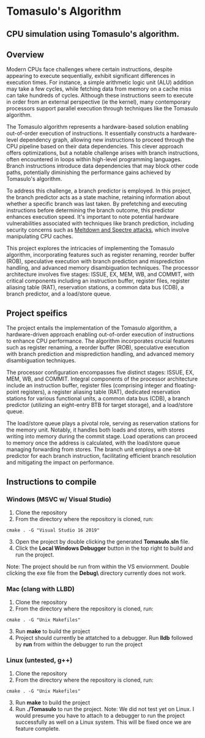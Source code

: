 # Tomasulo's Algorithm
## CPU simulation using Tomasulo's algorithm.

## Overview
Modern CPUs face challenges where certain instructions, despite appearing to execute sequentially, exhibit significant differences in execution times. For instance, a simple arithmetic logic unit (ALU) addition may take a few cycles, while fetching data from memory on a cache miss can take hundreds of cycles. Although these instructions seem to execute in order from an external perspective (ie the kernel), many contemporary processors support parallel execution through techniques like the Tomasulo algorithm.

The Tomasulo algorithm represents a hardware-based solution enabling out-of-order execution of instructions. It essentially constructs a hardware-level dependency graph, allowing new instructions to proceed through the CPU pipeline based on their data dependencies. This clever approach offers optimizations, but a notable challenge arises with branch instructions, often encountered in loops within high-level programming languages. Branch instructions introduce data dependencies that may block other code paths, potentially diminishing the performance gains achieved by Tomasulo's algorithm.

To address this challenge, a branch predictor is employed. In this project, the branch predictor acts as a state machine, retaining information about whether a specific branch was last taken. By prefetching and executing instructions before determining the branch outcome, this predictor enhances execution speed. It's important to note potential hardware vulnerabilities associated with techniques like branch prediction, including security concerns such as [Meltdown and Spectre attacks](https://meltdownattack.com/), which involve manipulating CPU caches.

This project explores the intricacies of implementing the Tomasulo algorithm, incorporating features such as register renaming, reorder buffer (ROB), speculative execution with branch prediction and misprediction handling, and advanced memory disambiguation techniques. The processor architecture involves five stages: ISSUE, EX, MEM, WB, and COMMIT, with critical components including an instruction buffer, register files, register aliasing table (RAT), reservation stations, a common data bus (CDB), a branch predictor, and a load/store queue.

## Project speifics
The project entails the implementation of the Tomasulo algorithm, a hardware-driven approach enabling out-of-order execution of instructions to enhance CPU performance. The algorithm incorporates crucial features such as register renaming, a reorder buffer (ROB), speculative execution with branch prediction and misprediction handling, and advanced memory disambiguation techniques.

The processor configuration encompasses five distinct stages: ISSUE, EX, MEM, WB, and COMMIT. Integral components of the processor architecture include an instruction buffer, register files (comprising integer and floating-point registers), a register aliasing table (RAT), dedicated reservation stations for various functional units, a common data bus (CDB), a branch predictor (utilizing an eight-entry BTB for target storage), and a load/store queue.

The load/store queue plays a pivotal role, serving as reservation stations for the memory unit. Notably, it handles both loads and stores, with stores writing into memory during the commit stage. Load operations can proceed to memory once the address is calculated, with the load/store queue managing forwarding from stores. The branch unit employs a one-bit predictor for each branch instruction, facilitating efficient branch resolution and mitigating the impact on performance.

## Instructions to compile

### Windows (MSVC w/ Visual Studio)
1. Clone the repository
2. From the directory where the repository is cloned, run:
```
cmake . -G "Visual Studio 16 2019"
```
3. Open the project by double clicking the generated **Tomasulo.sln** file.
4. Click the **Local Windows Debugger** button in the top right to build and run the project.

Note: The project should be run from within the VS enviornment. Double clicking the exe file from the **Debug\\** directory currently does not work.

### Mac (clang with LLBD)
1. Clone the repository
2. From the directory where the repository is cloned, run:
```
cmake . -G "Unix Makefiles"
```
3. Run **make** to build the project
4. Project should currently be attatched to a debugger. Run **lldb** followed by **run** from within the debugger to run the project


### Linux (untested, g++)
1. Clone the repository
2. From the directory where the repository is cloned, run:
```
cmake . -G "Unix Makefiles"
```
3. Run **make** to build the project
4. Run **./Tomasulo** to run the project.
Note: We did not test yet on Linux. I would presume you have to attach to a debugger to run the project successfully as well on a Linux system. This will be fixed once we are feature complete.
